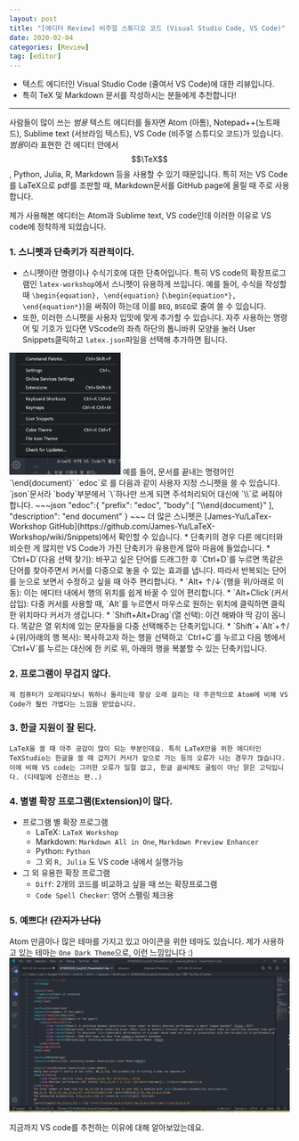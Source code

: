 ```yaml
---
layout: post
title: "[에디터 Review] 비주얼 스튜디오 코드 (Visual Studio Code, VS Code)"
date: 2020-02-04 
categories: [Review]
tag: [editor]
---
```


* 텍스트 에디터인 Visual Studio Code (줄여서 VS Code)에 대한 리뷰입니다.
* 특히 TeX 및 Markdown 문서를 작성하시는 분들에게 추천합니다!

***

사람들이 많이 쓰는 *범용* 텍스트 에디터를 들자면 Atom (아톰), Notepad++(노트패드), Sublime text (서브라임 텍스트), VS Code (비주얼 스튜디오 코드)가 있습니다.
*범용*이라 표현한 건 에디터 안에서 $$\TeX$$, Python, Julia, R, Markdown 등을 사용할 수 있기 때문입니다. 특히 저는 VS Code를 LaTeX으로 pdf를 조판할 때, Markdown문서를 GitHub page에 올릴 때 주로 사용합니다.

제가 사용해본 에디터는 Atom과 Sublime text, VS code인데 이러한 이유로 VS code에 정착하게 되었습니다.

### 1. 스니펫과 단축키가 직관적이다.
 * 스니펫이란 명령이나 수식기호에 대한 단축어입니다. 
 특히 VS code의 확장프로그램인 `latex-workshop`에서 스니펫이 유용하게 쓰입니다. 예를 들어, 수식을 작성할 때 `\begin{equation}, \end{equation}` (`\begin{equation*}, \end{equation*}`)을 써줘야 하는데 이를 `BEQ`, `BSEQ`로 줄여 쓸 수 있습니다.
 * 또한, 이러한 스니펫을 사용자 입맛에 맞게 추가할 수 있습니다. 자주 사용하는 명령어 및 기호가 있다면 VScode의 좌측 하단의 톱니바퀴 모양을 눌러 User Snippets클릭하고 `latex.json`파일을 선택해 추가하면 됩니다. 
<img src="../images/snippet.png" width="200">
 예를 들어, 문서를 끝내는 명령어인 `\end{document}` `edoc`로 를 다음과 같이 사용자 지정 스니펫을 쓸 수 있습니다. `json`문서라 `body`부분에서 `\`하나만 쓰게 되면 주석처리되어 대신에 `\\`로 써줘야 합니다.
 ~~~json
 "edoc":{
  "prefix": "edoc",
  "body":[
  	"\\end{document}"
  ],
  "description": "end document"
  }
 ~~~
 더 많은 스니펫은 [James-Yu/LaTex-Workshop GitHub](https://github.com/James-Yu/LaTeX-Workshop/wiki/Snippets)에서 확인할 수 있습니다.
 * 단축키의 경우 다른 에디터와 비슷한 게 많지만 VS Code가 가진 단축키가 유용한게 많아 마음에 들었습니다.
   * `Ctrl+D`(다음 선택 찾기): 바꾸고 싶은 단어를 드래그한 후 `Ctrl+D`를 누르면 똑같은 단어를 찾아주면서 커서를 다중으로 놓을 수 있는 효과를 냅니다. 따라서 반복되는 단어를 눈으로 보면서 수정하고 싶을 때 아주 편리합니다. 
   * `Alt+ ↑/↓`(행을 위/아래로 이동): 이는 에디터 내에서 행의 위치를 쉽게 바꿀 수 있어 편리합니다. 
   * `Alt+Click`(커서 삽입): 다중 커서를 사용할 때, `Alt`를 누르면서 마우스로 원하는 위치에 클릭하면 클릭한 위치마다 커서가 생깁니다. 
   * `Shift+Alt+Drag`(열 선택): 이건 해봐야 딱 감이 옵니다. 똑같은 열 위치에 있는 문자들을 다중 선택해주는 단축키입니다.
   * `Shift`+`Alt`+↑/↓(위/아래의 행 복사): 복사하고자 하는 행을 선택하고 `Ctrl+C`를 누르고 다음 행에서 `Ctrl+V`를 누르는 대신에 한 키로 위, 아래의 행을 복붙할 수 있는 단축키입니다.
    
### 2. 프로그램이 무겁지 않다.

    제 컴퓨터가 오래되다보니 뭐하나 돌리는데 항상 오래 걸리는 데 주관적으로 Atom에 비해 VS Code가 훨씬 가볍다는 느낌을 받았습니다. 

### 3. 한글 지원이 잘 된다.

    LaTeX을 쓸 때 아주 공감이 많이 되는 부분인데요. 특히 LaTeX만을 위한 에디터인 TeXStudio는 한글을 쓸 때 갑자기 커서가 앞으로 가는 등의 오류가 나는 경우가 많습니다. 이에 비해 VS code는 그러한 오류가 일절 없고, 한글 글씨체도 굴림이 아닌 맑은 고딕입니다. (디테일에 신경쓰는 편..)

### 4. 별별 확장 프로그램(Extension)이 많다.
 * 프로그램 별 확장 프로그램
    * LaTeX: `LaTeX Workshop`
    * Markdown: `Markdown All in One`, `Markdown Preview Enhancer`
    * Python: `Python`
    * 그 외 `R, Julia` 도 VS code 내에서 실행가능
 * 그 외 유용한 확장 프로그램
   * `Diff`: 2개의 코드를 비교하고 싶을 때 쓰는 확장프로그램
   * `Code Spell Checker`: 영어 스펠링 체크용


### 5. 예쁘다! ~~(간지가 난다)~~

Atom 만큼이나 많은 테마를 가지고 있고 아이콘을 위한 테마도 있습니다. 제가 사용하고 있는 테마는 `One Dark Theme`으로, 이런 느낌입니다 :)
![](../images/theme.png)


지금까지 VS code를 추천하는 이유에 대해 알아보았는데요.